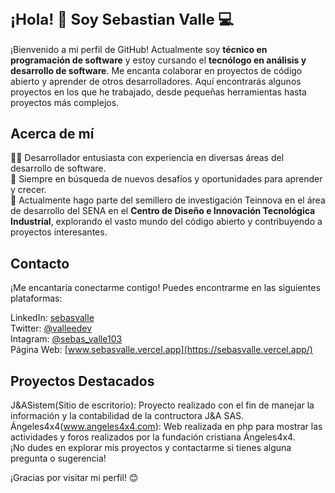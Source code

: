 <h1 style="font-size: 24px;">¡Hola! 👋 Soy Sebastian Valle 💻</h1>

¡Bienvenido a mi perfil de GitHub! Actualmente soy **técnico en programación de software** y estoy cursando el **tecnólogo en análisis y
desarrollo de software**. Me encanta colaborar en proyectos de código abierto y aprender de otros desarrolladores. 
Aquí encontrarás algunos proyectos en los que he trabajado, desde pequeñas herramientas hasta proyectos más complejos.

## Acerca de mí
👨‍💻 Desarrollador entusiasta con experiencia en diversas áreas del desarrollo de software.   
🌱 Siempre en búsqueda de nuevos desafíos y oportunidades para aprender y crecer.    
🔭 Actualmente hago parte del semillero de investigación Teinnova en el área de desarrollo del SENA en el **Centro de Diseño e Innovación Tecnológica Industrial**,
explorando el vasto mundo del código abierto y contribuyendo a proyectos interesantes.

## Contacto
¡Me encantaría conectarme contigo! Puedes encontrarme en las siguientes plataformas:   

LinkedIn: [sebasvalle](https://www.linkedin.com/in/sebasvalle/)   
Twitter: [@valleedev](https://twitter.com/ValleeDev)   
Intagram: [@sebas_valle103](https://www.instagram.com/sebas_valle103?igsh=MTZja2x5b2pjazhyYw==)   
Página Web: [www.sebasvalle.vercel.app](https://sebasvalle.vercel.app/)

## Proyectos Destacados
J&ASistem(Sitio de escritorio): Proyecto realizado con el fin de manejar la información y la contabilidad de la contructora J&A SAS.   
Ángeles4x4(www.angeles4x4.com): Web realizada en php para mostrar las actividades y foros realizados por la fundación cristiana Ángeles4x4.   
¡No dudes en explorar mis proyectos y contactarme si tienes alguna pregunta o sugerencia!

¡Gracias por visitar mi perfil! 😊
